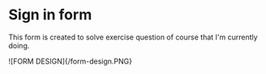 
# Sign in form
This form is created to solve exercise question of course
that I'm currently doing.

![FORM DESIGN]{/form-design.PNG}